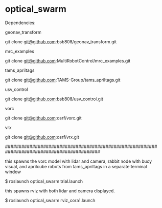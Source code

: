 # optical_swarm

Dependencies:

geonav_transform

git clone git@github.com:bsb808/geonav_transform.git

mrc_examples

git clone git@github.com:MultiRobotControl/mrc_examples.git

tams_apriltags

git clone git@github.com:TAMS-Group/tams_apriltags.git

usv_control

git clone git@github.com:bsb808/usv_control.git

vorc

git clone git@github.com:osrf/vorc.git

vrx

git clone git@github.com:osrf/vrx.git

###########################################################################################

this spawns the vorc model with lidar and camera, rabbit node with buoy visual, and aprilcube robots from tams_apriltags
in a separate terminal window

$ roslaunch optical_swarm trial.launch

this spawns rviz with both lidar and camera displayed. 

$ roslaunch optical_swarm rviz_cora1.launch

